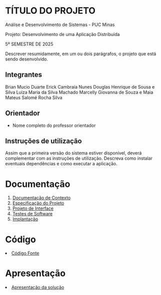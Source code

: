 # TÍTULO DO PROJETO

Análise e Desenvolvimento de Sistemas - PUC Minas

Projeto: Desenvolvimento de uma Aplicação Distribuída

5º SEMESTRE DE 2025

Descrever resumidamente, em um ou dois parágrafos, o projeto que está sendo desenvolvido.

## Integrantes

Brian Mucio Duarte
Erick Cambraia Nunes
Douglas Henrique de Sousa e Silva
Luiza Maria da Silva Machado
Marcelly Giovanna de Souza e Maia
Mateus Salomé Rocha Silva
## Orientador

* Nome completo do professor orientador

## Instruções de utilização

Assim que a primeira versão do sistema estiver disponível, deverá complementar com as instruções de utilização. Descreva como instalar eventuais dependências e como executar a aplicação.

# Documentação

<ol>
<li><a href="documentos/01-Documentação de Contexto.md"> Documentação de Contexto</a></li>
<li><a href="documentos/02-Especificação do Projeto.md"> Especificação do Projeto</a></li>
<li><a href="documentos/03-Projeto de Interface.md"> Projeto de Interface</a></li>
<li><a href="documentos/04-Testes de Software.md"> Testes de Software</a></li>
<li><a href="documentos/05-Implantação.md"> Implantação</a></li>
</ol>

# Código

<li><a href="codigo-fonte/README.md"> Código Fonte</a></li>

# Apresentação

<li><a href="apresentacao/README.md"> Apresentação da solução</a></li>
